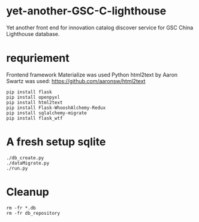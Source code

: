 # yet-another-GSC-C-lighthouse
Yet another front end for innovation catalog discover service for GSC China Lighthouse database.

# requriement
Frontend framework Materialize was used
Python html2text by Aaron Swartz was used: https://github.com/aaronsw/html2text
```
pip install flask
pip install openpyxl
pip install html2text
pip install Flask-WhooshAlchemy-Redux
pip install sqlalchemy-migrate
pip install flask_wtf
```
# A fresh setup sqlite
```
./db_create.py
./dataMigrate.py
./run.py
```
# Cleanup
```
rm -fr *.db
rm -fr db_repository
```
